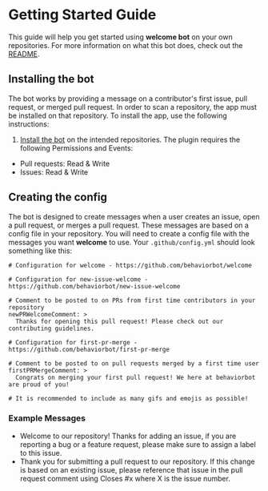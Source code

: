 # Getting Started Guide

This guide will help you get started using **welcome bot** on your own repositories. For more information on what this bot does, check out the [README](../README.md).

## Installing the bot

The bot works by providing a message on a contributor's first issue, pull request, or merged pull request. In order to scan a repository, the app must be installed on that repository. To install the app, use the following instructions:

1. [Install the bot](https://github.com/apps/welcome) on the intended repositories. The plugin requires the following Permissions and Events:

- Pull requests: Read & Write
- Issues: Read & Write

## Creating the config

The bot is designed to create messages when a user creates an issue, open a pull request, or merges a pull request. These messages are based on a config file in your repository. You will need to create a config file with the messages you want **welcome** to use. Your `.github/config.yml` should look something like this:

```
# Configuration for welcome - https://github.com/behaviorbot/welcome

# Configuration for new-issue-welcome - https://github.com/behaviorbot/new-issue-welcome

# Comment to be posted to on PRs from first time contributors in your repository
newPRWelcomeComment: >
  Thanks for opening this pull request! Please check out our contributing guidelines.

# Configuration for first-pr-merge - https://github.com/behaviorbot/first-pr-merge

# Comment to be posted to on pull requests merged by a first time user
firstPRMergeComment: >
  Congrats on merging your first pull request! We here at behaviorbot are proud of you!

# It is recommended to include as many gifs and emojis as possible!
```

### Example Messages


- Welcome to our repository! Thanks for adding an issue, if you are reporting a bug or a feature request, please make sure to assign a label to this issue.
- Thank you for submitting a pull request to our repository. If this change is based on an existing issue, please reference that issue in the pull request comment using Closes #x where X is the issue number.
